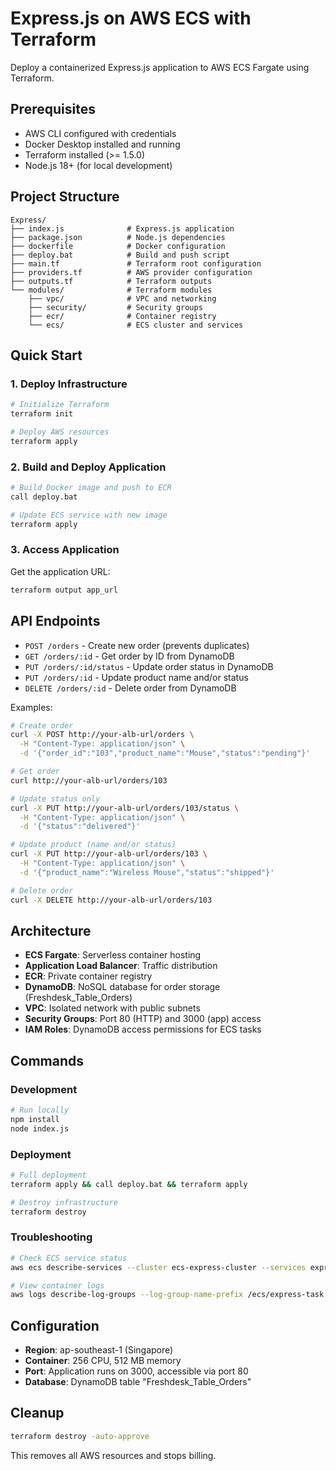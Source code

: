 # Express.js on AWS ECS with Terraform

Deploy a containerized Express.js application to AWS ECS Fargate using Terraform.

## Prerequisites

- AWS CLI configured with credentials
- Docker Desktop installed and running
- Terraform installed (>= 1.5.0)
- Node.js 18+ (for local development)

## Project Structure

```
Express/
├── index.js              # Express.js application
├── package.json          # Node.js dependencies
├── dockerfile            # Docker configuration
├── deploy.bat            # Build and push script
├── main.tf               # Terraform root configuration
├── providers.tf          # AWS provider configuration
├── outputs.tf            # Terraform outputs
└── modules/              # Terraform modules
    ├── vpc/              # VPC and networking
    ├── security/         # Security groups
    ├── ecr/              # Container registry
    └── ecs/              # ECS cluster and services
```

## Quick Start

### 1. Deploy Infrastructure

```bash
# Initialize Terraform
terraform init

# Deploy AWS resources
terraform apply
```

### 2. Build and Deploy Application

```bash
# Build Docker image and push to ECR
call deploy.bat

# Update ECS service with new image
terraform apply
```

### 3. Access Application

Get the application URL:
```bash
terraform output app_url
```

## API Endpoints

- `POST /orders` - Create new order (prevents duplicates)
- `GET /orders/:id` - Get order by ID from DynamoDB
- `PUT /orders/:id/status` - Update order status in DynamoDB
- `PUT /orders/:id` - Update product name and/or status
- `DELETE /orders/:id` - Delete order from DynamoDB

Examples:
```bash
# Create order
curl -X POST http://your-alb-url/orders \
  -H "Content-Type: application/json" \
  -d '{"order_id":"103","product_name":"Mouse","status":"pending"}'

# Get order
curl http://your-alb-url/orders/103

# Update status only
curl -X PUT http://your-alb-url/orders/103/status \
  -H "Content-Type: application/json" \
  -d '{"status":"delivered"}'

# Update product (name and/or status)
curl -X PUT http://your-alb-url/orders/103 \
  -H "Content-Type: application/json" \
  -d '{"product_name":"Wireless Mouse","status":"shipped"}'

# Delete order
curl -X DELETE http://your-alb-url/orders/103
```

## Architecture

- **ECS Fargate**: Serverless container hosting
- **Application Load Balancer**: Traffic distribution
- **ECR**: Private container registry
- **DynamoDB**: NoSQL database for order storage (Freshdesk_Table_Orders)
- **VPC**: Isolated network with public subnets
- **Security Groups**: Port 80 (HTTP) and 3000 (app) access
- **IAM Roles**: DynamoDB access permissions for ECS tasks

## Commands

### Development
```bash
# Run locally
npm install
node index.js
```

### Deployment
```bash
# Full deployment
terraform apply && call deploy.bat && terraform apply

# Destroy infrastructure
terraform destroy
```

### Troubleshooting
```bash
# Check ECS service status
aws ecs describe-services --cluster ecs-express-cluster --services express-service

# View container logs
aws logs describe-log-groups --log-group-name-prefix /ecs/express-task
```

## Configuration

- **Region**: ap-southeast-1 (Singapore)
- **Container**: 256 CPU, 512 MB memory
- **Port**: Application runs on 3000, accessible via port 80
- **Database**: DynamoDB table "Freshdesk_Table_Orders"

## Cleanup

```bash
terraform destroy -auto-approve
```

This removes all AWS resources and stops billing.